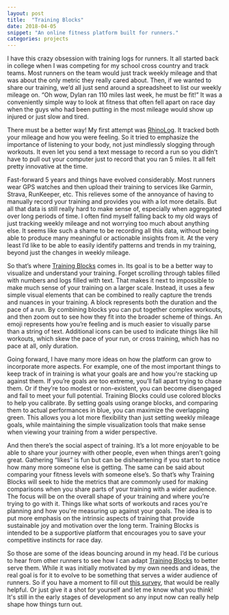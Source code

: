 ```yaml
---
layout: post
title:  "Training Blocks"
date: 2018-04-05
snippet: "An online fitness platform built for runners."
categories: projects
---
```


I have this crazy obsession with training logs for runners. It all started
back in college when I was competing for my school cross country and track
teams. Most runners on the team would just track weekly mileage and that was
about the only metric they really cared about. Then, if we wanted to share
our training, we’d all just send around a spreadsheet to list our weekly
mileage on. “Oh wow, Dylan ran 110 miles last week, he must be fit!” It was a
conveniently simple way to look at fitness that often fell apart on race day
when the guys who had been putting in the most mileage would show up injured
or just slow and tired.

There must be a better way! My first attempt was
[RhinoLog](http://rhino-log.herokuapp.com/). It tracked both your mileage and
how you were feeling. So it tried to emphasize the importance of listening to
your body, not just mindlessly slogging through workouts. It even let you
send a text message to record a run so you didn’t have to pull out your
computer just to record that you ran 5 miles. It all felt pretty innovative at the
time.

Fast-forward 5 years and things have evolved considerably. Most
runners wear GPS watches and then upload their training to services like
Garmin, Strava, RunKeeper, etc. This relieves some of the annoyance of having
to manually record your training and provides you with a lot more details.
But all that data is still really hard to make sense of, especially when
aggregated over long periods of time. I often find myself falling back to my
old ways of just tracking weekly mileage and not worrying too much about
anything else. It seems like such a shame to be recording all this data,
without being able to produce many meaningful or actionable insights from
it. At the very least I’d like to be able to easily identify patterns and
trends in my training, beyond just the changes in weekly mileage.

So that’s where [Training Blocks](http://trainingblocks.co/) comes in. Its
goal is to be a better way to visualize and understand your training. Forget
scrolling through tables filled with numbers and logs filled with text. That
makes it next to impossible to make much sense of your training on a larger
scale. Instead, it uses a few simple visual elements that can be combined to
really capture the trends and nuances in your training. A block represents
both the duration and the pace of a run. By combining blocks you can put
together complex workouts, and then zoom out to see how they fit into the
broader scheme of things. An emoji represents how you’re feeling and is much
easier to visually parse than a string of text. Additional icons can be used
to indicate things like hill workouts, which skew the pace of your run, or
cross training, which has no pace at all, only duration.

Going forward, I have many more ideas on how the platform can grow to
incorporate more aspects. For example, one of the most important
things to keep track of in training is what your goals are and how you're
stacking up against them. If you’re goals are too extreme, you’ll fall apart
trying to chase them. Or if they’re too modest or non-existent, you can
become disengaged and fail to meet your full potential. Training Blocks
could use colored blocks to help you calibrate. By setting goals using orange
blocks, and comparing them to actual performances in blue, you can maximize
the overlapping green. This allows you a lot more flexibility than just
setting weekly mileage goals, while maintaining the simple visualization
tools that make sense when viewing your training from a wider perspective.

And then there’s the social aspect of training. It’s a lot more enjoyable to
be able to share your journey with other people, even when things aren’t
going great. Gathering “likes” is fun but can be disheartening if you start
to notice how many more someone else is getting. The same can be said
about comparing your fitness levels with someone else’s. So that’s why
Training Blocks will seek to hide the metrics that are commonly used for
making comparisons when you share parts of your training with a wider
audience. The focus will be on the overall shape of your training and where
you’re trying to go with it. Things like what sorts of workouts and races
you're planning and how you're measuring up against your goals. The idea is to
put more emphasis on the intrinsic aspects of training that provide
sustainable joy and motivation over the long term. Training Blocks is
intended to be a supportive platform that encourages you to save your
competitive instincts for race day.

So those are some of the ideas bouncing around in my head. I’d be curious to
hear from other runners to see how I can adapt [Training
Blocks](http://trainingblocks.co/) to better serve them. While it
was initially motivated by my own needs and ideas, the real goal is
for it to evolve to be something that serves a wider audience of runners. So if
you have a moment to fill out [this
survey](https://goo.gl/forms/nPLB2NZNfGoUXZvS2), that would be really
helpful. Or just give it a shot for yourself and let me know what you think!
It's still in the early stages of development so any input now can really
help shape how things turn out.